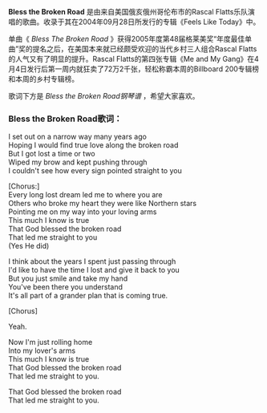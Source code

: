 

**Bless the Broken Road** 是由来自美国俄亥俄州哥伦布市的Rascal
Flatts乐队演唱的歌曲。收录于其在2004年09月28日所发行的专辑《Feels Like Today》中。

单曲《 _Bless The Broken Road_
》获得2005年度第48届格莱美奖“年度最佳单曲”奖的提名之后，在美国本来就已经颇受欢迎的当代乡村三人组合Rascal
Flatts的人气又有了明显的提升。Rascal Flatts的第四张专辑《Me and My
Gang》在4月4日发行后第一周内就狂卖了72万2千张，轻松称霸本周的Billboard 200专辑榜和本周的乡村专辑榜。

歌词下方是 _Bless the Broken Road钢琴谱_ ，希望大家喜欢。

### Bless the Broken Road歌词：

I set out on a narrow way many years ago  
Hoping I would find true love along the broken road  
But I got lost a time or two  
Wiped my brow and kept pushing through  
I couldn't see how every sign pointed straight to you

[Chorus:]  
Every long lost dream led me to where you are  
Others who broke my heart they were like Northern stars  
Pointing me on my way into your loving arms  
This much I know is true  
That God blessed the broken road  
That led me straight to you  
(Yes He did)

I think about the years I spent just passing through  
I'd like to have the time I lost and give it back to you  
But you just smile and take my hand  
You've been there you understand  
It's all part of a grander plan that is coming true.

[Chorus]

Yeah.

Now I'm just rolling home  
Into my lover's arms  
This much I know is true  
That God blessed the broken road  
That led me straight to you.

That God blessed the broken road  
That led me straight to you.

